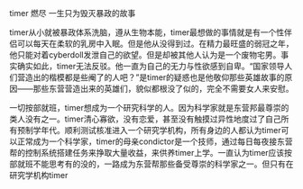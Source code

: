 timer 燃尽 一生只为毁灭暴政的故事

timer从小就被暴政体系洗脑，遵从生物本能，timer最想做的事情就是有一个性伴侣可以每天在柔软的乳房中入眠。但是他从没得到过。在精力最旺盛的弱冠之年，他只能对着cyberdoll发泄自己的欲望。但是却被其他人认为是一个废物宅男。事实确实如此，timer无法反驳。他一直为自己的无力与性欲感到自卑。“国家领导人们营造出的楷模都是些阉了的人吧？”是timer的疑惑也是他敬仰那些英雄故事的原因——那些东营营造出来的英雄们，貌似都根没了似的，完全不需要女人来安慰。

一切按部就班，timer想成为一个研究科学的人。因为科学家就是东营邦最尊崇的类人没有之一。timer清心寡欲，没有恋爱，甚至没有触摸过异性地度过了自己所有预制学年代。顺利测试核准进入一个研究学机构，所有身边的人都认为timer可以正常成为一个科学家，timer的母亲condictor是一个技师，通过每日每夜接东营帮的控制系统搭建任务来挣取大量收益，来供养timer上学。一直认为timer应该按部就班不能思考有的没的，一路成为东营帮那些备受尊崇的科学家之一。但只有在研究学机构timer

